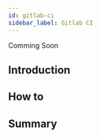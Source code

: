 ```yaml
---
id: gitlab-ci
sidebar_label: Gitlab CI
---
```


Comming Soon

## Introduction

## How to

## Summary

